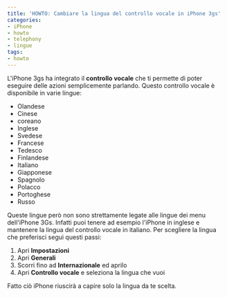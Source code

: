 ```yaml
---
title: 'HOWTO: Cambiare la lingua del controllo vocale in iPhone 3gs'
categories:
- iPhone
- howto
- telephony
- lingue
tags:
- howto
---
```

L'iPhone 3gs ha integrato il **controllo vocale** che ti permette di
poter eseguire delle azioni semplicemente parlando. Questo controllo vocale è
disponibile in varie lingue:

  * Olandese
  * Cinese
  * coreano
  * Inglese
  * Svedese
  * Francese
  * Tedesco
  * Finlandese
  * Italiano
  * Giapponese
  * Spagnolo
  * Polacco
  * Portoghese
  * Russo
  
Queste lingue però non sono strettamente legate alle lingue dei menu
dell'iPhone 3Gs. Infatti puoi tenere ad esempio l'iPhone in inglese e
mantenere la lingua del controllo vocale in italiano. Per scegliere la lingua
che preferisci segui questi passi:

  1. Apri **Impostazioni**
  2. Apri **Generali**
  3. Scorri fino ad **Internazionale** ed aprilo
  4. Apri **Controllo vocale** e seleziona la lingua che vuoi
    
Fatto ciò iPhone riuscirà a capire solo la lingua da te scelta.